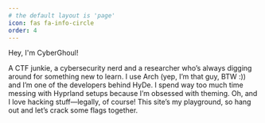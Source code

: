 ```yaml
---
# the default layout is 'page'
icon: fas fa-info-circle
order: 4
---
```


Hey, I'm CyberGhoul!

A CTF junkie, a cybersecurity nerd and a researcher who’s always digging around for something new to learn. I use Arch (yep, I’m that guy, BTW :)) and I’m one of the developers behind HyDe. I spend way too much time messing with Hyprland setups because I’m obsessed with theming. Oh, and I love hacking stuff—legally, of course! This site’s my playground, so hang out and let’s crack some flags together.
